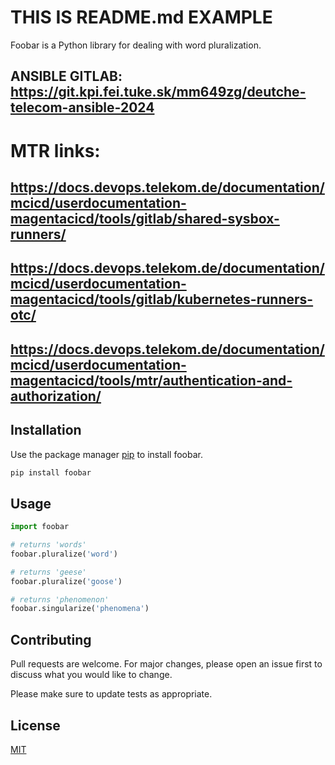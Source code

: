 # THIS IS README.md EXAMPLE

Foobar is a Python library for dealing with word pluralization.

## ANSIBLE GITLAB: https://git.kpi.fei.tuke.sk/mm649zg/deutche-telecom-ansible-2024

# MTR links:
## https://docs.devops.telekom.de/documentation/mcicd/userdocumentation-magentacicd/tools/gitlab/shared-sysbox-runners/
## https://docs.devops.telekom.de/documentation/mcicd/userdocumentation-magentacicd/tools/gitlab/kubernetes-runners-otc/
## https://docs.devops.telekom.de/documentation/mcicd/userdocumentation-magentacicd/tools/mtr/authentication-and-authorization/




## Installation

Use the package manager [pip](https://pip.pypa.io/en/stable/) to install foobar.

```bash
pip install foobar
```

## Usage

```python
import foobar

# returns 'words'
foobar.pluralize('word')

# returns 'geese'
foobar.pluralize('goose')

# returns 'phenomenon'
foobar.singularize('phenomena')
```

## Contributing

Pull requests are welcome. For major changes, please open an issue first
to discuss what you would like to change.

Please make sure to update tests as appropriate.

## License

[MIT](https://choosealicense.com/licenses/mit/)
